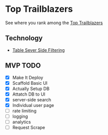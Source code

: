 # Top Trailblazers

See where you rank among the [Top Trailblazers](https://toptrailblazers.online)


## Technology

- [Table Sever Side Filtering](https://github.com/sadmann7/shadcn-table)

## MVP TODO

- [x] Make It Deploy
- [x] Scaffold Basic UI
- [x] Actually Setup DB
- [x] Attatch DB to UI
- [x] server-side search
- [x] Individual user page
- [ ] rate limiting
- [ ] logging
- [ ] analytics
- [ ] Request Scrape